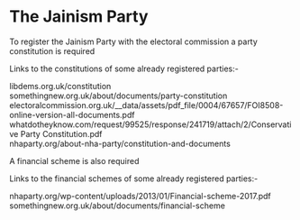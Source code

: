 # The Jainism Party

To register the Jainism Party with the electoral commission a party constitution is required
  

Links to the constitutions of some already registered parties:-

libdems.org.uk/constitution  
somethingnew.org.uk/about/documents/party-constitution  
electoralcommission.org.uk/__data/assets/pdf_file/0004/67657/FOI8508-online-version-all-documents.pdf  
whatdotheyknow.com/request/99525/response/241719/attach/2/Conservative Party Constitution.pdf  
nhaparty.org/about-nha-party/constitution-and-documents  
  
  
A financial scheme is also required  
  
Links to the financial schemes of some already registered parties:-
  
nhaparty.org/wp-content/uploads/2013/01/Financial-scheme-2017.pdf  
somethingnew.org.uk/about/documents/financial-scheme
